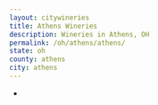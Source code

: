 ```yaml
---
layout: citywineries
title: Athens Wineries
description: Wineries in Athens, OH
permalink: /oh/athens/athens/
state: oh
county: athens
city: athens
---
```

-
